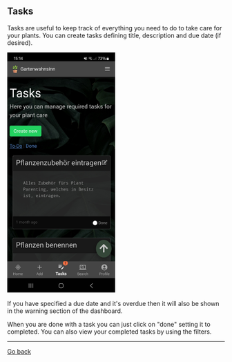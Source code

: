 ## Tasks

Tasks are useful to keep track of everything you need to do to take care for your plants.
You can create tasks defining title, description and due date (if desired). 

<img src="gfx/Screenshot_20231219_151428_HortusFox.jpg" alt="screenshot" width="250"/>

If you have specified a due date and it's overdue then it will also be shown in the 
warning section of the dashboard. 

When you are done with a task you can just click on "done" setting it to completed.
You can also view your completed tasks by using the filters.

<p><hr/></p>

[Go back](index.md)